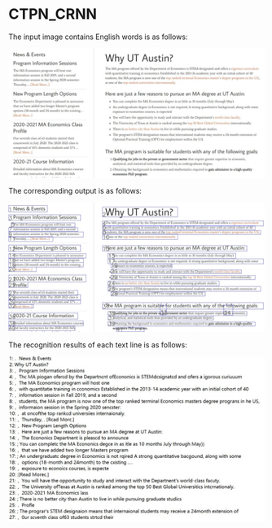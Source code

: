 # CTPN_CRNN

The input image contains English words is as follows:

![Image](https://github.com/mliw/CTPN_CRNN/blob/master/asset/big_econ/original.jpg)

The corresponding output is as follows:

![Image](https://github.com/mliw/CTPN_CRNN/blob/master/asset/big_econ/detection.jpg)

The recognition results of each text line is as follows:

![Image](https://github.com/mliw/CTPN_CRNN/blob/master/en_pre.jpg)
